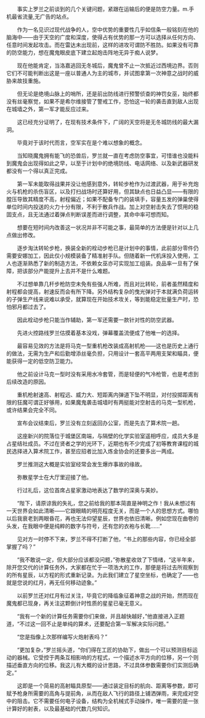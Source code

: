 　　事实上罗兰之前谈到的几个关键问题，紧跟在运输后的便是防空力量。m.手机最省流量,无广告的站点。

　　作为一名见识过现代战争的人，空中优势的重要性几乎如信条一般铭刻在他的脑海中——由于天空的广度和深度，使得占有优势的那一方可以选择从任何方向、任意时间发起攻击。而在雷达未出现前，这样的进攻可谓防不胜防。如果没有可靠的防空能力，想在魔鬼眼皮底下建立起炮击阵地无异于痴人说梦。

　　现在他能肯定，当洛嘉逃回无冬城后，魔鬼曾不止一次抵近过西境边界。否则它们不可能判断出这是一座以普通人为主的城市，并试图拿第一次神意之战时的威胁来故技重施。

　　但无论是绝境山脉上的哨所，还是前出防线进行预警侦查的神罚女巫，始终都没有丝毫察觉，如果不是希尔维接管了警戒工作，恐怕这一轮的袭击直到敌人出现在城墙之外，第一军才能反应过来。

　　这已经充分证明了，在现有技术条件下，广阔的天空将是无冬城防线的最大漏洞。

　　毕竟对于该时代而言，空军实在是个难以想象的概念。

　　当知晓魔鬼拥有能飞的恐兽后，罗兰就一直在考虑防空事宜，可惜谁也没能料到魔鬼会出现得如此之早，以至于计划中的绝境防线、电话网络、以及新武器研发都没有一个得以真正完成。

　　第一军未能取得战果并没让他感到意外，转轮步枪作为过渡武器，用于补充炮火与机枪的杀伤盲区，以及打扫战场时还算好用，但其缺点也日益凸显——有限的膛压导致其精度不高，射程偏近；如果不配备专门的装填手，容量五发的弹巢使得单位时间内投送的火力十分有限，不利于散兵作战。加上对空射击失去了惯用的稳固支点，且无法通过着弹点判断误差而进行调整，其命中率可想而知。

　　想要在短时间内改善这一状况并非不可能之事，最简单的方法便是针对以上几点做出修改。

　　逐步淘汰转轮步枪，换装全新的栓动步枪已是计划中的事情，此前部分零件仍需要安娜加工，因此仅小规模装备了精准射手队。但随着新一代机床投入使用，工人也逐渐熟悉了新的制造方法，不依赖女巫亦可实现加工组装。良品率一旦有了保障，把该部分产能提升上去并不是什么难题。

　　不过想单靠几杆步枪防空未免有些强人所难，而且对比转轮，前者虽然精度和射程都会提高，射速反而会有所下降。另外结构复杂的曳光弹对于本就满负荷运转的子弹生产线来说难以承受，就算现在开始技术攻关，等到能稳定批量生产时，恐怕邪月都过去了。

　　因此栓动步枪只能当作辅助，第一军还需要一款针对性的防空武器。

　　先进火控路线罗兰估摸着基本没戏，弹幕覆盖流便成了他唯一的选择。

　　最容易见效的方法是将马克一型重机枪改装成高射机枪——这也是历史上通行的做法，无需为生产和后勤增添丝毫负担，只用设计一套高平两用支架和瞄具，便能获得一定的低空防卫能力。

　　他之前设计马克一型时没有采用水冷套管，而是轻便的气冷枪管，也是考虑到后续改造的原因。

　　重机枪射速高、射程远、威力大、短距离内弹道下坠不明显，对付投掷距离有限的狂魔可谓正好够用，如果魔鬼袭击城墙时有两挺能对空射击的马克一型机枪，或许结果会完全不同。

　　宣布会议结束后，罗兰没有立刻返回办公室，而是先去了算术院一趟。

　　这座新兴的院落位于城堡区南端，与隔壁的化学实验室遥相呼应，成员大多是占星结社成员。不过在贤者之学的光环下，近期也有不少完成了初等教育课程的城民选择进入算术院工作，甚至应招者比加入炼金协会的还要多出一两成。

　　罗兰推测这大概是实验室经常会发生爆炸事故的缘故。

　　弥散星学士在大厅里迎接了他。

　　行过礼后，这位首席占星家激动地表达了数学的深奥与美妙。

　　“陛下，请原谅我的失礼，您之前给我的那本简直是神明之作！我从未想过有一天世界会如此清晰——它跟眼睛的明亮程度无关，而是一个人的思想方式。哪怕以后我衰老到两眼昏花，再也无法仰望星辰，世界也依旧清晰。例如您现在曲卷的头发，在我眼中便是纯粹的数字与符号，还有您的衣袍与长靴……”

　　见对方一时停不下来，罗兰不得不打断了他，“书上的那些内容，你已经全部掌握了吗？”

　　“我不敢说一定，但大部分应该都没问题，”弥散星收敛了下情绪，“这半年来，除开您交代的计算任务外，大家都在忙于一项浩大的工作，那便是将过去所观察到的所有星辰，以方程的形式重新记录。为此我们建立了星空坐标，也确定了——也就是您说的红月，再无任何移动迹象。”

　　以前罗兰还对红月有过关注，毕竟它的降临象征着神意之战的开始，然而现在魔鬼都已现身，再关注这颗倒计时性质的星星已毫无意义。

　　“我有一个新的计算任务需要你们来做，并且越快越好，”他直接进入正题道，“不过这一回不止是单纯的算术，还要配合第一军解决实际问题。”

　　“您是指像上次那样编写火炮射表吗？”

　　“更加复杂，”罗兰摇头道，“你们得在工匠的协助下，做出一个可以预测目标运动的器械。它受控于两条互相影响的方程式，一个描述水平方向的位移，另一个则描述垂直方向的位移。我这儿有大概的设计思路，不过具体参数需要你们实测后确定。”

　　这即是一个简易的高射瞄具原型——通过装定目标的航向、距离等参数，即可赋予枪身所需要的高角与提前角，从而在敌人飞行的路径上铺洒弹雨，来完成对空中的阻击。它不需要任何电子设备，结构为全机械式手动操作，唯一需要的是一张计算好的射表，以及最基础的代数几何知识。
